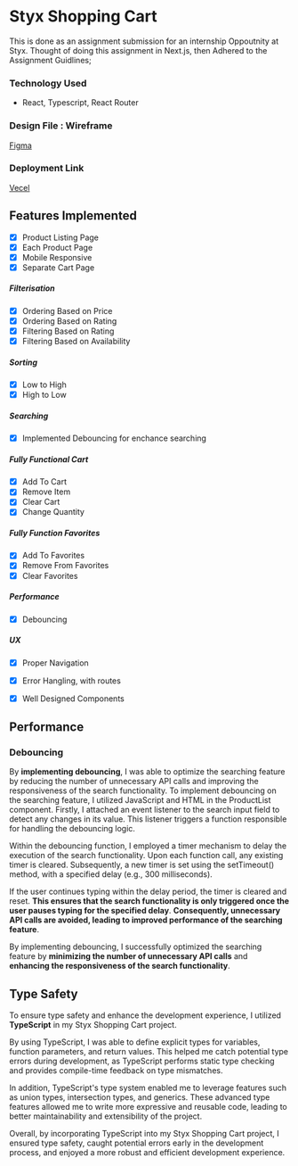 
# Styx Shopping Cart

This is done as an assignment submission for an internship Oppoutnity at Styx.
Thought of doing this assignment in Next.js, then Adhered to the Assignment Guidlines;


### Technology Used
- React, Typescript, React Router


### Design File : Wireframe
[Figma](https://www.figma.com/design/p5PLinvCe82ZudXuhYcp3u/styx-shopping-cart?node-id=0-1&t=qvl1bfBF4lwUXSfc-1)
### Deployment Link
[Vecel](https://styx-shopping-cart.vercel.app/)


## Features Implemented
- [x]  Product Listing Page
- [x]  Each Product Page
- [x]  Mobile Responsive
- [x]  Separate Cart Page
##### **Filterisation**
- [x] Ordering Based on Price
- [x] Ordering Based on Rating
- [x] Filtering Based on Rating
- [x] Filtering Based on Availability
##### **Sorting**
- [x]  Low to High
- [x]  High to Low
##### **Searching**
- [x]  Implemented Debouncing for enchance searching
##### **Fully Functional Cart**
- [x]  Add To Cart
- [x]  Remove Item
- [x]  Clear Cart
- [x]  Change Quantity
##### **Fully Function Favorites**
- [x]  Add To Favorites
- [x]  Remove From Favorites
- [x]  Clear Favorites
##### **Performance**
- [x]  Debouncing
##### **UX**
- [x] Proper Navigation
- [x] Error Hangling, with routes
- [x] Well Designed Components


## Performance

### Debouncing

By **implementing debouncing**, I was able to optimize the searching feature by reducing the number of unnecessary API calls and improving the responsiveness of the search functionality.
To implement debouncing on the searching feature, I utilized JavaScript and HTML in the ProductList component. Firstly, I attached an event listener to the search input field to detect any changes in its value. This listener triggers a function responsible for handling the debouncing logic.

Within the debouncing function, I employed a timer mechanism to delay the execution of the search functionality. Upon each function call, any existing timer is cleared. Subsequently, a new timer is set using the setTimeout() method, with a specified delay (e.g., 300 milliseconds).

If the user continues typing within the delay period, the timer is cleared and reset. **This ensures that the search functionality is only triggered once the user pauses typing for the specified delay**. **Consequently, unnecessary API calls are avoided, leading to improved performance of the searching feature**.

By implementing debouncing, I successfully optimized the searching feature by **minimizing the number of unnecessary API calls** and **enhancing the responsiveness of the search functionality**.


## Type Safety

To ensure type safety and enhance the development experience, I utilized **TypeScript** in my Styx Shopping Cart project.

By using TypeScript, I was able to define explicit types for variables, function parameters, and return values. This helped me catch potential type errors during development, as TypeScript performs static type checking and provides compile-time feedback on type mismatches.

In addition, TypeScript's type system enabled me to leverage features such as union types, intersection types, and generics. These advanced type features allowed me to write more expressive and reusable code, leading to better maintainability and extensibility of the project.

Overall, by incorporating TypeScript into my Styx Shopping Cart project, I ensured type safety, caught potential errors early in the development process, and enjoyed a more robust and efficient development experience.
